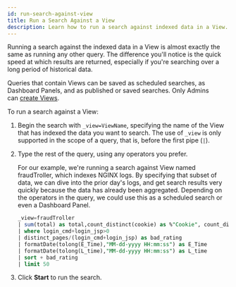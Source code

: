 ```yaml
---
id: run-search-against-view
title: Run a Search Against a View
description: Learn how to run a search against indexed data in a View.
---
```


Running a search against the indexed data in a View is almost exactly the same as running any other query. The difference you'll notice is the quick speed at which results are returned, especially if you're searching over a long period of historical data.

Queries that contain Views can be saved as scheduled searches, as Dashboard Panels, and as published or saved searches. Only Admins can [create Views](add-view.md).

To run a search against a View:

1. Begin the search with `_view=ViewName`, specifying the name of the View that has indexed the data you want to search. The use of `_view` is only supported in the scope of a query, that is, before the first pipe (`|`).
1. Type the rest of the query, using any operators you prefer.

    For our example, we're running a search against View named fraudTroller, which indexes NGINX logs. By specifying that subset of data, we can dive into the prior day's logs, and get search results very quickly because the data has already been aggregated. Depending on the operators in the query, we could use this as a scheduled search or even a Dashboard Panel.  

    ```sql
    _view=fraudTroller
    | sum(total) as total,count_distinct(cookie) as %"Cookie", count_distinct(url) as distinct_pages,sum(login_cmd) as login_cmd, sum(login_jsp) as login_jsp, sum(main_jsp) as main_jsp ,max(L_time) as L_time, min(E_Time) as E_Time by trueip
    | where login_cmd+login_jsp>0
    | distinct_pages/(login_cmd+login_jsp) as bad_rating
    | formatDate(tolong(E_Time),"MM-dd-yyyy HH:mm:ss") as E_Time
    | formatDate(tolong(L_time),"MM-dd-yyyy HH:mm:ss") as L_time
    | sort + bad_rating
    | limit 50
    ```

1. Click **Start** to run the search.
